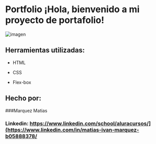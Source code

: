 # Portfolio ¡Hola, bienvenido a mi proyecto de portafolio!

![imagen](https://cdn1.gnarususercontent.com.br/6/450324/9facae6f-79bf-48f3-b3a9-b4f9284802d7.png)  
## Herramientas utilizadas:

* HTML

* CSS

* Flex-box

## Hecho por:

###Marquez Matias

### Linkedin: https://www.linkedin.com/school/aluracursos/](https://www.linkedin.com/in/matias-ivan-marquez-b05888378/


